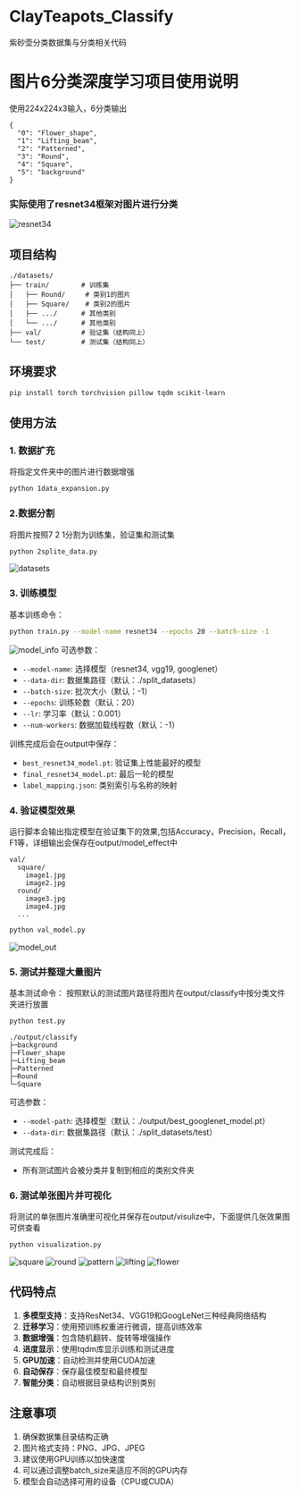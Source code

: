 # ClayTeapots_Classify
紫砂壶分类数据集与分类相关代码
# 图片6分类深度学习项目使用说明


使用224x224x3输入，6分类输出
```
{
  "0": "Flower_shape",
  "1": "Lifting_beam",
  "2": "Patterned",
  "3": "Round",
  "4": "Square",
  "5": "background"
}
```
### 实际使用了resnet34框架对图片进行分类

![resnet34](image/resnet34.png "resnet框架")
## 项目结构

```
./datasets/
├── train/        # 训练集
│   ├── Round/     # 类别1的图片
│   ├── Square/    # 类别2的图片
│   ├── .../      # 其他类别
│   └── .../      # 其他类别
├── val/          # 验证集（结构同上）
└── test/         # 测试集（结构同上）
```

## 环境要求

```bash
pip install torch torchvision pillow tqdm scikit-learn
```

## 使用方法
### 1. 数据扩充
将指定文件夹中的图片进行数据增强
```bash
python 1data_expansion.py
```
### 2.数据分割
将图片按照7 2 1分割为训练集，验证集和测试集

```bash
python 2splite_data.py
```

![datasets](image/datasets_info.png)

### 3. 训练模型

基本训练命令：
```bash
python train.py --model-name resnet34 --epochs 20 --batch-size -1
```
![model_info](image/model.png)
可选参数：
- `--model-name`: 选择模型（resnet34, vgg19, googlenet）
- `--data-dir`: 数据集路径（默认：./split_datasets）
- `--batch-size`: 批次大小（默认：-1）
- `--epochs`: 训练轮数（默认：20）
- `--lr`: 学习率（默认：0.001）
- `--num-workers`: 数据加载线程数（默认：-1）

训练完成后会在output中保存：
- `best_resnet34_model.pt`: 验证集上性能最好的模型
- `final_resnet34_model.pt`: 最后一轮的模型
- `label_mapping.json`: 类别索引与名称的映射

### 4. 验证模型效果

运行脚本会输出指定模型在验证集下的效果,包括Accuracy，Precision，Recall，F1等，详细输出会保存在output/model_effect中
```
val/
  square/
    image1.jpg
    image2.jpg
  round/
    image3.jpg
    image4.jpg
  ...
```
```bash
python val_model.py
```
![model_out](image/model_effect.png)

### 5. 测试并整理大量图片

基本测试命令：
按照默认的测试图片路径将图片在output/classify中按分类文件夹进行放置
```bash
python test.py
```
```angular2html
./output/classify 
├─background
├─Flower_shape
├─Lifting_beam
├─Patterned
├─Round
└─Square

```

可选参数：
- `--model-path`: 选择模型（默认：./output/best_googlenet_model.pt）
- `--data-dir`: 数据集路径（默认：./split_datasets/test）

测试完成后：
- 所有测试图片会被分类并复制到相应的类别文件夹

### 6. 测试单张图片并可视化
将测试的单张图片准确里可视化并保存在output/visulize中，下面提供几张效果图可供查看

```bash
python visualization.py
```
![square](output/visualize/squre_result.png)
![round](output/visualize/round_result.png)
![pattern](output/visualize/IMG_20240628_141358_result.png)
![lifting](output/visualize/lifting_result.png)
![flower](output/visualize/IMG_20240628_143204_result.png)
## 代码特点

1. **多模型支持**：支持ResNet34、VGG19和GoogLeNet三种经典网络结构
2. **迁移学习**：使用预训练权重进行微调，提高训练效率
3. **数据增强**：包含随机翻转、旋转等增强操作
4. **进度显示**：使用tqdm库显示训练和测试进度
5. **GPU加速**：自动检测并使用CUDA加速
6. **自动保存**：保存最佳模型和最终模型
7. **智能分类**：自动根据目录结构识别类别

## 注意事项

1. 确保数据集目录结构正确
2. 图片格式支持：PNG、JPG、JPEG
3. 建议使用GPU训练以加快速度
4. 可以通过调整batch_size来适应不同的GPU内存
5. 模型会自动选择可用的设备（CPU或CUDA）
